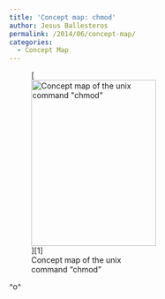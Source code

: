 ```yaml
---
title: 'Concept map: chmod'
author: Jesus Ballesteros
permalink: /2014/06/concept-map/
categories:
  - Concept Map
---
```

<figure id="attachment_7738" style="width: 226px;" class="wp-caption alignnone">[<img class="size-medium wp-image-7738" alt="Concept map  of the unix command &quot;chmod&quot;" src="http://teaching.software-carpentry.org/wp-content/uploads/2014/06/IMG_0580_16366-e1403061822822-226x300.jpg" width="226" height="300" />][1]<figcaption class="wp-caption-text">Concept map of the unix command &#8220;chmod&#8221;</figcaption></figure> 
^o^

 [1]: http://teaching.software-carpentry.org/wp-content/uploads/2014/06/IMG_0580_16366-e1403061822822.jpg
